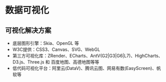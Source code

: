 # 数据可视化

## 可视化解决方案

- 底层图形引擎：Skia、OpenGL 等
- W3C提供：CSS3、Canvas、SVG、WebGL
- 第三方可视化库：ZRender、ECharts、AntV(G2|G3|G6|L7)、HighCharts、D3.js、Three.js 和 百度地图、高德地图等等
- 低代码可视化平台：阿里云(DataV)、腾讯云图、网易有数(EasyScreen)、帆软等
